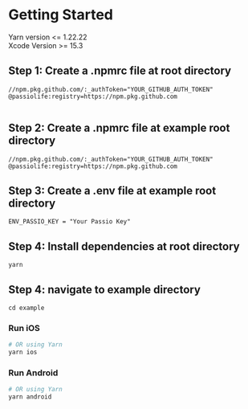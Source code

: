 
# Getting Started

Yarn version <= 1.22.22
<br/>
Xcode Version >= 15.3

## Step 1: Create a .npmrc file at root directory

```
//npm.pkg.github.com/:_authToken="YOUR_GITHUB_AUTH_TOKEN"
@passiolife:registry=https://npm.pkg.github.com


```

## Step 2: Create a .npmrc file at example root directory

```
//npm.pkg.github.com/:_authToken="YOUR_GITHUB_AUTH_TOKEN"
@passiolife:registry=https://npm.pkg.github.com

```

## Step 3: Create a .env file at example root directory

```
ENV_PASSIO_KEY = "Your Passio Key"
```

## Step 4: Install dependencies at root directory

```
yarn
```

## Step 4: navigate to example  directory

```
cd example
```

### Run iOS

```bash
# OR using Yarn
yarn ios
```

### Run Android

```bash
# OR using Yarn
yarn android
```
